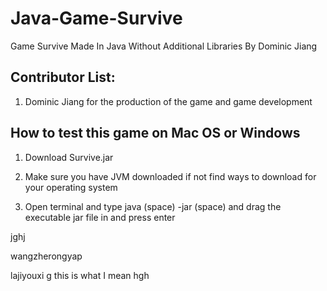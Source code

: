 # Java-Game-Survive
Game Survive Made In Java Without Additional Libraries By Dominic Jiang

## Contributor List:

1. Dominic Jiang for the production of the game and game development

## How to test this game on Mac OS or Windows

1. Download Survive.jar 

2. Make sure you have JVM downloaded if not find ways to download for your operating system

3. Open terminal and type java (space) -jar (space) and drag the executable jar file in and press enter 

jghj

wangzherongyap

lajiyouxi
g
this is what I mean
hgh
